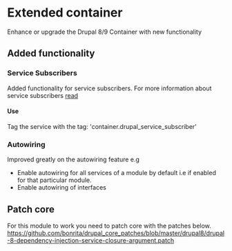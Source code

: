 # Extended container
Enhance or upgrade the Drupal 8/9 Container with new functionality

## Added functionality

### Service Subscribers
Added functionality for service subscribers.
For more information about service subscribers [read](https://symfony.com/doc/3.4/service_container/service_subscribers_locators.html) 

#### Use
Tag the service with the tag: 'container.drupal_service_subscriber'

### Autowiring
Improved greatly on the autowiring feature e.g
* Enable autowiring for all services of a module by default i.e if enabled for that particular module.
* Enable autowiring of interfaces


## Patch core
For this module to work you need to patch core with the patches below.
https://github.com/bonrita/drupal_core_patches/blob/master/drupal8/drupal-8-dependency-injection-service-closure-argument.patch


